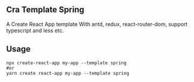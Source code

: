 ## Cra Template Spring
A Create React App template With antd, redux, react-router-dom, support typescript and less etc. 

## Usage

```shell
npx create-react-app my-app --template spring
#or
yarn create react-app my-app --template spring
```